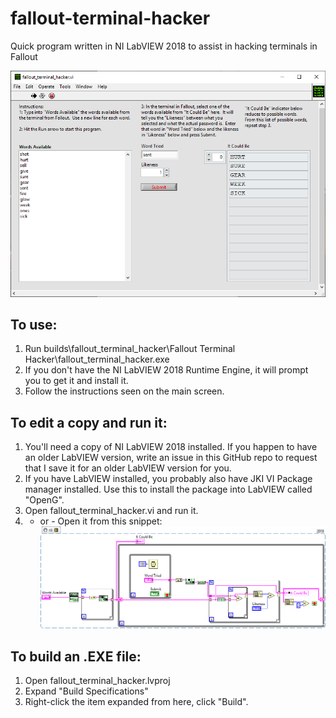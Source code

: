 # fallout-terminal-hacker
Quick program written in NI LabVIEW 2018 to assist in hacking terminals in Fallout

![front panel](https://github.com/doubledave/fallout-terminal-hacker/raw/master/front_panel.png)

## To use:
1. Run builds\fallout_terminal_hacker\Fallout Terminal Hacker\fallout_terminal_hacker.exe
1. If you don't have the NI LabVIEW 2018 Runtime Engine, it will prompt you to get it and install it.
1. Follow the instructions seen on the main screen.

## To edit a copy and run it:
1. You'll need a copy of NI LabVIEW 2018 installed.  If you happen to have an older LabVIEW version, write an issue in this GitHub repo to request that I save it for an older LabVIEW version for you.
1. If you have LabVIEW installed, you probably also have JKI VI Package manager installed.  Use this to install the package into LabVIEW called "OpenG".
1. Open fallout_terminal_hacker.vi and run it.
1. - or - Open it from this snippet: ![block diagram](https://github.com/doubledave/fallout-terminal-hacker/raw/master/snippet.png)

## To build an .EXE file:
1. Open fallout_terminal_hacker.lvproj
1. Expand "Build Specifications"
1. Right-click the item expanded from here, click "Build".

